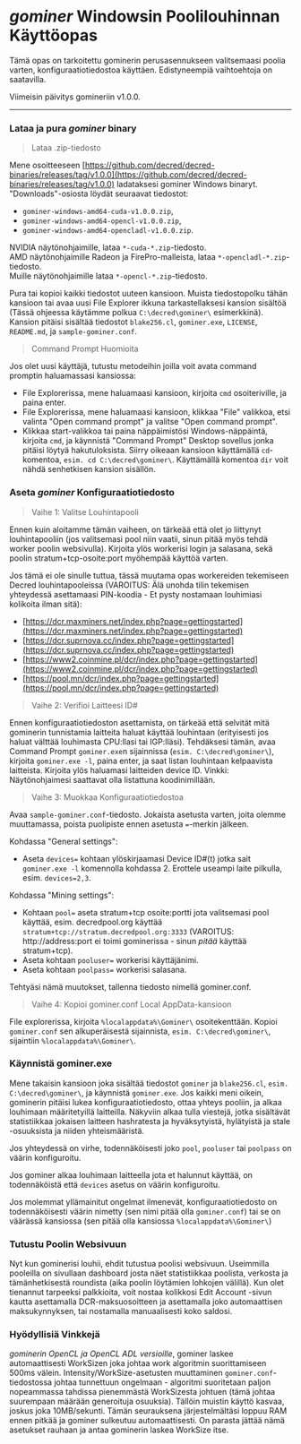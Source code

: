 # <i class="fa fa-windows"></i> *gominer* Windowsin Poolilouhinnan Käyttöopas

Tämä opas on tarkoitettu gominerin perusasennukseen valitsemaasi poolia varten, konfiguraatiotiedostoa käyttäen. Edistyneempiä vaihtoehtoja on saatavilla.

Viimeisin päivitys gomineriin v1.0.0.

---

### <i class="fa fa-download"></i>Lataa ja pura *gominer* binary


>Lataa .zip-tiedosto

Mene osoitteeseen [https://github.com/decred/decred-binaries/releases/tag/v1.0.0](https://github.com/decred/decred-binaries/releases/tag/v1.0.0) ladataksesi gominer Windows binaryt. "Downloads"-osiosta löydät seuraavat tiedostot:

- `gominer-windows-amd64-cuda-v1.0.0.zip`,
- `gominer-windows-amd64-opencl-v1.0.0.zip`,
- `gominer-windows-amd64-opencladl-v1.0.0.zip`.

NVIDIA näytönohjaimille, lataa `*-cuda-*.zip`-tiedosto. <br />
AMD näytönohjaimille Radeon ja FirePro-malleista, lataa `*-opencladl-*.zip`-tiedosto. <br />
Muille näytönohjaimille lataa `*-opencl-*.zip`-tiedosto.

Pura tai kopioi kaikki tiedostot uuteen kansioon. Muista tiedostopolku tähän kansioon tai avaa uusi File Explorer ikkuna tarkastellaksesi kansion sisältöä (Tässä ohjeessa käytämme polkua `C:\decred\gominer\` esimerkkinä). Kansion pitäisi sisältää tiedostot `blake256.cl`, `gominer.exe`, `LICENSE`, `README.md`, ja `sample-gominer.conf`.

> Command Prompt Huomioita

Jos olet uusi käyttäjä, tutustu metodeihin joilla voit avata command promptin haluamassasi kansiossa:

- File Explorerissa, mene haluamaasi kansioon, kirjoita `cmd` osoiteriville, ja paina enter.
- File Explorerissa, mene haluamaasi kansioon, klikkaa "File" valikkoa, etsi valinta "Open command prompt" ja valitse "Open command prompt".
- Klikkaa start-valikkoa tai paina näppäimistösi Windows-näppäintä, kirjoita `cmd`, ja käynnistä "Command Prompt" Desktop sovellus jonka pitäisi löytyä hakutuloksista. Siirry oikeaan kansioon käyttämällä `cd`-komentoa, `esim. cd C:\decred\gominer\`. Käyttämällä komentoa `dir` voit nähdä senhetkisen kansion sisällön.

### Aseta *gominer* Konfiguraatiotiedosto

> Vaihe 1: Valitse Louhintapooli

Ennen kuin aloitamme tämän vaiheen, on tärkeää että olet jo liittynyt louhintapooliin (jos valitsemasi pool niin vaatii, sinun pitää myös tehdä worker poolin websivulla). Kirjoita ylös workerisi login ja salasana, sekä poolin stratum+tcp-osoite:port myöhempää käyttöä varten.

Jos tämä ei ole sinulle tuttua, tässä muutama opas workereiden tekemiseen Decred louhintapooleissa (VAROITUS: Älä unohda tilin tekemisen yhteydessä asettamaasi PIN-koodia - Et pysty nostamaan louhimiasi kolikoita ilman sitä):

- [https://dcr.maxminers.net/index.php?page=gettingstarted](https://dcr.maxminers.net/index.php?page=gettingstarted)
- [https://dcr.suprnova.cc/index.php?page=gettingstarted](https://dcr.suprnova.cc/index.php?page=gettingstarted)
- [https://www2.coinmine.pl/dcr/index.php?page=gettingstarted](https://www2.coinmine.pl/dcr/index.php?page=gettingstarted)
- [https://pool.mn/dcr/index.php?page=gettingstarted](https://pool.mn/dcr/index.php?page=gettingstarted)

> Vaihe 2: Verifioi Laitteesi ID#

Ennen konfiguraatiotiedoston asettamista, on tärkeää että selvität mitä gominerin tunnistamia laitteita haluat käyttää louhintaan (erityisesti jos haluat välttää louhimasta CPU:llasi tai IGP:lläsi). Tehdäksesi tämän, avaa Command Prompt `gominer.exe`n sijainnissa (`esim. C:\decred\gominer\`), kirjoita `gominer.exe -l`, paina enter, ja saat listan louhintaan kelpaavista laitteista. Kirjoita ylös haluamasi laitteiden device ID. Vinkki: Näytönohjaimesi saattavat olla listattuna koodinimillään.

> Vaihe 3: Muokkaa Konfiguraatiotiedostoa

Avaa  `sample-gominer.conf`-tiedosto. Jokaista asetusta varten, joita olemme muuttamassa, poista puolipiste ennen asetusta `=`-merkin jälkeen.

Kohdassa "General settings":

- Aseta `devices=` kohtaan ylöskirjaamasi Device ID#(t) jotka sait `gominer.exe -l` komennolla kohdassa 2. Erottele useampi laite pilkulla, esim. `devices=2,3`.

Kohdassa "Mining settings":

- Kohtaan `pool=` aseta  stratum+tcp osoite:portti jota valitsemasi pool käyttää, esim. decredpool.org käyttää  `stratum+tcp://stratum.decredpool.org:3333` (VAROITUS: http://address:port ei toimi gominerissa - sinun *pitää* käyttää stratum+tcp).
- Aseta kohtaan `pooluser=` workerisi käyttäjänimi.
- Aseta kohtaan `poolpass=` workerisi salasana.

Tehtyäsi nämä muutokset, tallenna tiedosto nimellä gominer.conf.

> Vaihe 4: Kopioi gominer.conf Local AppData-kansioon

File explorerissa, kirjoita `%localappdata%\Gominer\` osoitekenttään. Kopioi `gominer.conf` sen alkuperäisestä sijainnista, `esim. C:\decred\gominer\`, sijaintiin `%localappdata%\Gominer\`.

### Käynnistä gominer.exe

Mene takaisin kansioon joka sisältää tiedostot `gominer` ja `blake256.cl`, `esim. C:\decred\gominer\`, ja käynnistä `gominer.exe`. Jos kaikki meni oikein, gominerin pitäisi lukea konfiguraatiotiedosto, ottaa yhteys pooliin, ja alkaa louhimaan määritetyillä laitteilla. Näkyviin alkaa tulla viestejä, jotka sisältävät statistiikkaa jokaisen laitteen hashratesta ja hyväksytyistä, hylätyistä ja stale -osuuksista ja niiden yhteismääristä. 

Jos yhteydessä on virhe, todennäköisesti joko `pool`, `pooluser` tai `poolpass` on väärin konfiguroitu.

Jos gominer alkaa louhimaan laitteella jota et halunnut käyttää, on todennäköistä että `devices` asetus on väärin konfiguroitu.

Jos molemmat yllämainitut ongelmat ilmenevät, konfiguraatiotiedosto on todennäköisesti väärin nimetty (sen nimi pitää olla `gominer.conf`) tai se on väärässä kansiossa (sen pitää olla kansiossa `%localappdata%\Gominer\`)

### Tutustu Poolin Websivuun

Nyt kun gominerisi louhii, ehdit tutustua poolisi websivuun. Useimmilla pooleilla on sivullaan dashboard josta näet statistiikkaa poolista, verkosta ja tämänhetkisestä roundista (aika poolin löytämien lohkojen välillä). Kun olet tienannut tarpeeksi palkkioita, voit nostaa kolikkosi Edit Account -sivun kautta asettamalla DCR-maksuosoitteen ja asettamalla joko automaattisen maksukynnyksen, tai nostamalla manuaalisesti koko saldosi.

### Hyödyllisiä Vinkkejä

*gominerin OpenCL ja OpenCL ADL versioille*, gominer laskee automaattisesti WorkSizen joka johtaa work algoritmin suorittamiseen 500ms välein. Intensity/WorkSize-asetusten muuttaminen `gominer.conf`-tiedostossa johtaa tunnettuun ongelmaan - algoritmi suoritetaan paljon nopeammassa tahdissa pienemmästä WorkSizesta johtuen (tämä johtaa suurempaan määrään generoituja osuuksia). Tällöin muistin käyttö kasvaa, joskus joka 10MB/sekunti. Tämän seurauksena järjestelmältäsi loppuu RAM ennen pitkää ja gominer sulkeutuu automaattisesti. On parasta jättää nämä asetukset rauhaan ja antaa gominerin laskea WorkSize itse.
